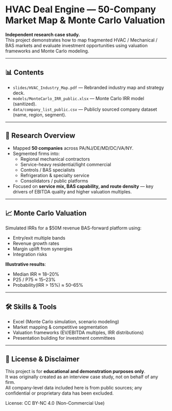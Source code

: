 # HVAC Deal Engine — 50-Company Market Map & Monte Carlo Valuation

**Independent research case study.**  
This project demonstrates how to map fragmented HVAC / Mechanical / BAS markets and evaluate investment opportunities using valuation frameworks and Monte Carlo modeling.

---

## 📊 Contents
- `slides/HVAC_Industry_Map.pdf` — Rebranded industry map and strategy deck.
- `models/MonteCarlo_IRR_public.xlsx` — Monte Carlo IRR model (sanitized).
- `data/company_list_public.csv` — Publicly sourced company dataset (name, region, segment).

---

## 🔎 Research Overview
- Mapped **50 companies** across PA/NJ/DE/MD/DC/VA/NY.
- Segmented firms into:
  - Regional mechanical contractors  
  - Service-heavy residential/light commercial  
  - Controls / BAS specialists  
  - Refrigeration & specialty service  
  - Consolidators / public platforms  
- Focused on **service mix, BAS capability, and route density** — key drivers of EBITDA quality and higher valuation multiples.

---

## 📈 Monte Carlo Valuation
Simulated IRRs for a $50M revenue BAS-forward platform using:
- Entry/exit multiple bands  
- Revenue growth rates  
- Margin uplift from synergies  
- Integration risks  

**Illustrative results**:
- Median IRR ≈ 18–20%  
- P25 / P75 ≈ 15–23%  
- Probability(IRR > 15%) ≈ 50–65%  

---

## 🛠 Skills & Tools
- Excel (Monte Carlo simulation, scenario modeling)  
- Market mapping & competitive segmentation  
- Valuation frameworks (EV/EBITDA multiples, IRR distributions)  
- Presentation building for investment committees  

---

## 📜 License & Disclaimer
This project is for **educational and demonstration purposes only**.  
It was originally created as an interview case study, not on behalf of any firm.  
All company-level data included here is from public sources; any confidential or proprietary data has been excluded.

License: CC BY-NC 4.0 (Non-Commercial Use)


